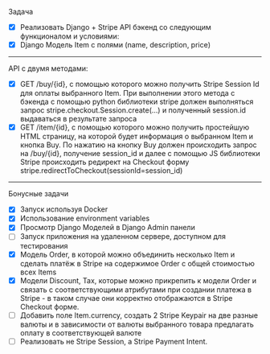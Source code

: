 Задача

- [X] Реализовать Django + Stripe API бэкенд со следующим функционалом и условиями:
- [X] Django Модель Item с полями (name, description, price)
---
API с двумя методами:
- [X] GET /buy/{id}, c помощью которого можно получить Stripe Session Id для оплаты выбранного Item. При выполнении этого
  метода c бэкенда с помощью python библиотеки stripe должен выполняться запрос stripe.checkout.Session.create(...) и
  полученный session.id выдаваться в результате запроса
- [X] GET /item/{id}, c помощью которого можно получить простейшую HTML страницу, на которой будет информация о выбранном
  Item и кнопка Buy. По нажатию на кнопку Buy должен происходить запрос на /buy/{id}, получение session_id и далее с
  помощью JS библиотеки Stripe происходить редирект на Checkout форму stripe.redirectToCheckout(sessionId=session_id)
---
  Бонусные задачи
- [X] Запуск используя Docker
- [X] Использование environment variables
- [X] Просмотр Django Моделей в Django Admin панели
- [ ] Запуск приложения на удаленном сервере, доступном для тестирования
- [X] Модель Order, в которой можно объединить несколько Item и сделать платёж в Stripe на содержимое Order c общей
  стоимостью всех Items
- [X] Модели Discount, Tax, которые можно прикрепить к модели Order и связать с соответствующими атрибутами при создании
  платежа в Stripe - в таком случае они корректно отображаются в Stripe Checkout форме.
- [ ] Добавить поле Item.currency, создать 2 Stripe Keypair на две разные валюты и в зависимости от валюты выбранного товара
  предлагать оплату в соответствующей валюте
- [ ] Реализовать не Stripe Session, а Stripe Payment Intent.
